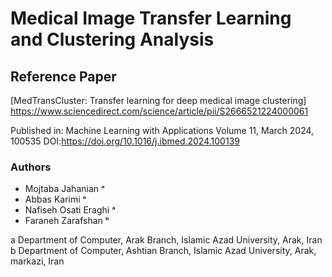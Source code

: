 # Medical Image Transfer Learning and Clustering Analysis

## Reference Paper
[MedTransCluster: Transfer learning for deep medical image clustering] https://www.sciencedirect.com/science/article/pii/S2666521224000061

Published in: Machine Learning with Applications
Volume 11, March 2024, 100535
DOI:https://doi.org/10.1016/j.ibmed.2024.100139

### Authors
- Mojtaba Jahanian ᵃ
- Abbas Karimi ᵃ
- Nafiseh Osati Eraghi ᵃ
- Faraneh Zarafshan ᵇ

a
Department of Computer, Arak Branch, Islamic Azad University, Arak, Iran
b
Department of Computer, Ashtian Branch, Islamic Azad University, Arak, markazi, Iran
